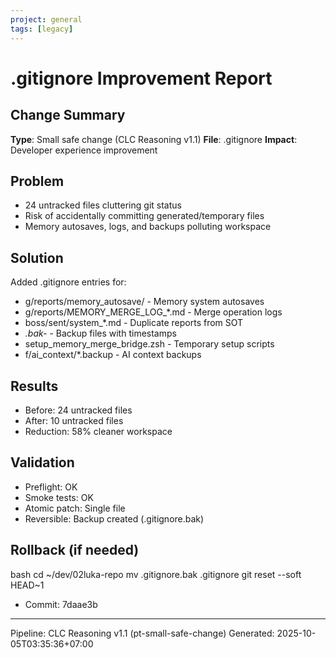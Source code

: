 ```yaml
---
project: general
tags: [legacy]
---
```

# .gitignore Improvement Report

## Change Summary
**Type**: Small safe change (CLC Reasoning v1.1)
**File**: .gitignore
**Impact**: Developer experience improvement

## Problem
- 24 untracked files cluttering git status
- Risk of accidentally committing generated/temporary files
- Memory autosaves, logs, and backups polluting workspace

## Solution
Added .gitignore entries for:
- g/reports/memory_autosave/ - Memory system autosaves
- g/reports/MEMORY_MERGE_LOG_*.md - Merge operation logs
- boss/sent/system_*.md - Duplicate reports from SOT
- *.bak-* - Backup files with timestamps
- setup_memory_merge_bridge.zsh - Temporary setup scripts
- f/ai_context/*.backup - AI context backups

## Results
- Before: 24 untracked files
- After: 10 untracked files
- Reduction: 58% cleaner workspace

## Validation
- Preflight: OK
- Smoke tests: OK
- Atomic patch: Single file
- Reversible: Backup created (.gitignore.bak)

## Rollback (if needed)
bash
cd ~/dev/02luka-repo
mv .gitignore.bak .gitignore
git reset --soft HEAD~1
- Commit: 7daae3b

---
Pipeline: CLC Reasoning v1.1 (pt-small-safe-change)
Generated: 2025-10-05T03:35:36+07:00
